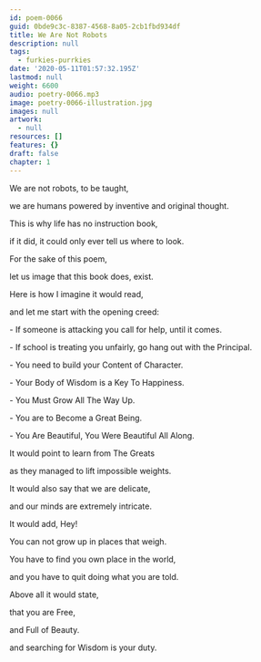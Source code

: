 ```yaml
---
id: poem-0066
guid: 0bde9c3c-8387-4568-8a05-2cb1fbd934df
title: We Are Not Robots
description: null
tags:
  - furkies-purrkies
date: '2020-05-11T01:57:32.195Z'
lastmod: null
weight: 6600
audio: poetry-0066.mp3
image: poetry-0066-illustration.jpg
images: null
artwork:
  - null
resources: []
features: {}
draft: false
chapter: 1
---
```


We are not robots, to be taught,

we are humans powered by inventive and original thought.

This is why life has no instruction book,

if it did, it could only ever tell us where to look.

For the sake of this poem,

let us image that this book does, exist.

Here is how I imagine it would read,

and let me start with the opening creed:

\- If someone is attacking you call for help, until it comes.

\- If school is treating you unfairly, go hang out with the Principal.

\- You need to build your Content of Character.

\- Your Body of Wisdom is a Key To Happiness.

\- You Must Grow All The Way Up.

\- You are to Become a Great Being.

\- You Are Beautiful, You Were Beautiful All Along.

It would point to learn from The Greats

as they managed to lift impossible weights.

It would also say that we are delicate,

and our minds are extremely intricate.

It would add, Hey!

You can not grow up in places that weigh.

You have to find you own place in the world,

and you have to quit doing what you are told.

Above all it would state,

that you are Free,

and Full of Beauty.

and searching for Wisdom is your duty.
